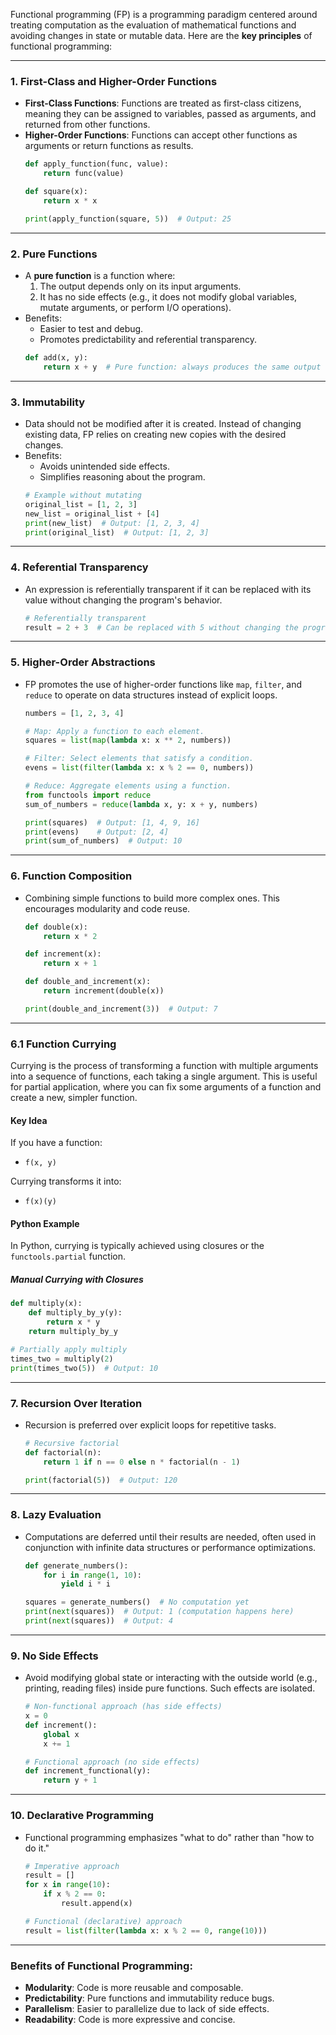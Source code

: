 Functional programming (FP) is a programming paradigm centered around treating computation as the evaluation of mathematical functions and avoiding changes in state or mutable data. Here are the **key principles** of functional programming:

---

### 1. **First-Class and Higher-Order Functions**
   - **First-Class Functions**: Functions are treated as first-class citizens, meaning they can be assigned to variables, passed as arguments, and returned from other functions.
   - **Higher-Order Functions**: Functions can accept other functions as arguments or return functions as results.
     ```python
     def apply_function(func, value):
         return func(value)

     def square(x):
         return x * x

     print(apply_function(square, 5))  # Output: 25
     ```

---

### 2. **Pure Functions**
   - A **pure function** is a function where:
     1. The output depends only on its input arguments.
     2. It has no side effects (e.g., it does not modify global variables, mutate arguments, or perform I/O operations).
   - Benefits:
     - Easier to test and debug.
     - Promotes predictability and referential transparency.
     ```python
     def add(x, y):
         return x + y  # Pure function: always produces the same output for the same input.
     ```

---

### 3. **Immutability**
   - Data should not be modified after it is created. Instead of changing existing data, FP relies on creating new copies with the desired changes.
   - Benefits:
     - Avoids unintended side effects.
     - Simplifies reasoning about the program.
     ```python
     # Example without mutating
     original_list = [1, 2, 3]
     new_list = original_list + [4]
     print(new_list)  # Output: [1, 2, 3, 4]
     print(original_list)  # Output: [1, 2, 3]
     ```

---

### 4. **Referential Transparency**
   - An expression is referentially transparent if it can be replaced with its value without changing the program's behavior.
     ```python
     # Referentially transparent
     result = 2 + 3  # Can be replaced with 5 without changing the program's behavior.
     ```

---

### 5. **Higher-Order Abstractions**
   - FP promotes the use of higher-order functions like `map`, `filter`, and `reduce` to operate on data structures instead of explicit loops.
     ```python
     numbers = [1, 2, 3, 4]

     # Map: Apply a function to each element.
     squares = list(map(lambda x: x ** 2, numbers))

     # Filter: Select elements that satisfy a condition.
     evens = list(filter(lambda x: x % 2 == 0, numbers))

     # Reduce: Aggregate elements using a function.
     from functools import reduce
     sum_of_numbers = reduce(lambda x, y: x + y, numbers)

     print(squares)  # Output: [1, 4, 9, 16]
     print(evens)    # Output: [2, 4]
     print(sum_of_numbers)  # Output: 10
     ```

---

### 6. **Function Composition**
   - Combining simple functions to build more complex ones. This encourages modularity and code reuse.
     ```python
     def double(x):
         return x * 2

     def increment(x):
         return x + 1

     def double_and_increment(x):
         return increment(double(x))

     print(double_and_increment(3))  # Output: 7
     ```

---

### 6.1 **Function Currying**
Currying is the process of transforming a function with multiple arguments into a sequence of functions, each taking a single argument. This is useful for partial application, where you can fix some arguments of a function and create a new, simpler function.

#### **Key Idea**
If you have a function:
- `f(x, y)`

Currying transforms it into:
- `f(x)(y)`

#### **Python Example**
In Python, currying is typically achieved using closures or the `functools.partial` function.

##### **Manual Currying with Closures**
```python
def multiply(x):
    def multiply_by_y(y):
        return x * y
    return multiply_by_y

# Partially apply multiply
times_two = multiply(2)
print(times_two(5))  # Output: 10
```

---

### 7. **Recursion Over Iteration**
   - Recursion is preferred over explicit loops for repetitive tasks.
     ```python
     # Recursive factorial
     def factorial(n):
         return 1 if n == 0 else n * factorial(n - 1)

     print(factorial(5))  # Output: 120
     ```

---

### 8. **Lazy Evaluation**
   - Computations are deferred until their results are needed, often used in conjunction with infinite data structures or performance optimizations.
     ```python
     def generate_numbers():
         for i in range(1, 10):
             yield i * i

     squares = generate_numbers()  # No computation yet
     print(next(squares))  # Output: 1 (computation happens here)
     print(next(squares))  # Output: 4
     ```

---

### 9. **No Side Effects**
   - Avoid modifying global state or interacting with the outside world (e.g., printing, reading files) inside pure functions. Such effects are isolated.
     ```python
     # Non-functional approach (has side effects)
     x = 0
     def increment():
         global x
         x += 1

     # Functional approach (no side effects)
     def increment_functional(y):
         return y + 1
     ```

---

### 10. **Declarative Programming**
   - Functional programming emphasizes "what to do" rather than "how to do it."
     ```python
     # Imperative approach
     result = []
     for x in range(10):
         if x % 2 == 0:
             result.append(x)

     # Functional (declarative) approach
     result = list(filter(lambda x: x % 2 == 0, range(10)))
     ```

---

### Benefits of Functional Programming:
- **Modularity**: Code is more reusable and composable.
- **Predictability**: Pure functions and immutability reduce bugs.
- **Parallelism**: Easier to parallelize due to lack of side effects.
- **Readability**: Code is more expressive and concise.

